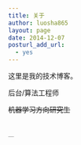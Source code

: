 ```yaml
---
title: 关于
author: luosha865
layout: page
date: 2014-12-07
posturl_add_url:
  - yes
---
```

这里是我的技术博客。

后台/算法工程师

<del>机器学习方向研究生</del>

&nbsp;

<p style="margin:0;padding:0;height:1px;overflow:hidden;">
  <a href="http://www.wumii.com/widget/relatedItems" style="border:0;"><img src="http://static.wumii.cn/images/pixel.png" alt="无觅相关文章插件，快速提升流量" style="border:0;padding:0;margin:0;" /></a>
</p>